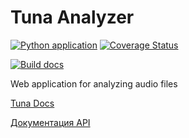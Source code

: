 # Tuna Analyzer

[![Python application](https://github.com/ArsenChick/tuna-analyzer/actions/workflows/python-app.yml/badge.svg)](https://github.com/ArsenChick/tuna-analyzer/actions/workflows/python-app.yml)
[![Coverage Status](https://coveralls.io/repos/github/ArsenChick/tuna-analyzer/badge.svg?branch=main)](https://coveralls.io/github/ArsenChick/tuna-analyzer?branch=main)

[![Build docs](https://github.com/ArsenChick/tuna-analyzer/actions/workflows/build-docs.yml/badge.svg)](https://github.com/ArsenChick/tuna-analyzer/actions/workflows/build-docs.yml)

Web application for analyzing audio files

[Tuna Docs](https://arsenchick.github.io/tuna-analyzer/)

[Документация API](./API.md)